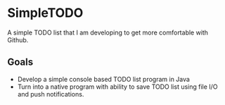 # SimpleTODO
A simple TODO list that I am developing to get more comfortable with Github.

## Goals
- Develop a simple console based TODO list program in Java 
- Turn into a native program with ability to save TODO list using file I/O and push notifications.